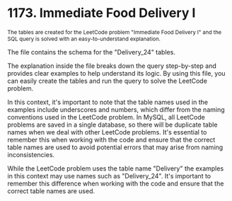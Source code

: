 # 1173. Immediate Food Delivery I

<p style="font-size: 12px;">
The tables are created for the LeetCode problem "Immediate Food Delivery I" and the SQL query is solved with an easy-to-understand explanation.

The file contains the schema for the "Delivery_24" tables.

The explanation inside the file breaks down the query step-by-step and provides clear examples to help understand its logic. By using this file, you can easily create the tables and run the query to solve the LeetCode problem.

In this context, it's important to note that the table names used in the examples include underscores and numbers, which differ from the naming conventions used in the LeetCode problem. In MySQL, all LeetCode problems are saved in a single database, so there will be duplicate table names when we deal with other LeetCode problems. It's essential to remember this when working with the code and ensure that the correct table names are used to avoid potential errors that may arise from naming inconsistencies.

While the LeetCode problem uses the table name "Delivery" the examples in this context may use names such as "Delivery_24". It's important to remember this difference when working with the code and ensure that the correct table names are used.

</p>
